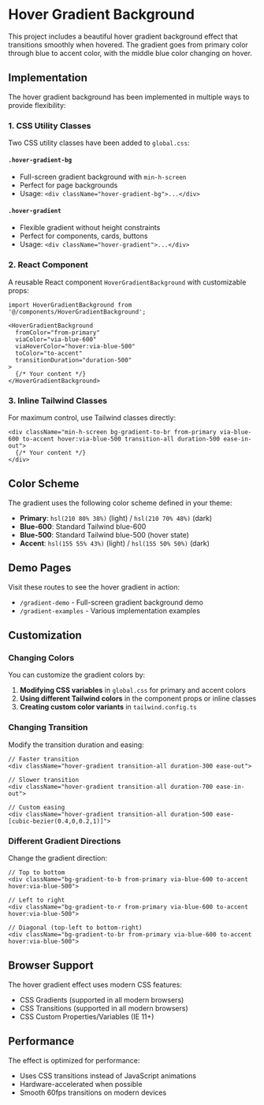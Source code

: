 # Hover Gradient Background

This project includes a beautiful hover gradient background effect that transitions smoothly when hovered. The gradient goes from primary color through blue to accent color, with the middle blue color changing on hover.

## Implementation

The hover gradient background has been implemented in multiple ways to provide flexibility:

### 1. CSS Utility Classes

Two CSS utility classes have been added to `global.css`:

#### `.hover-gradient-bg`
- Full-screen gradient background with `min-h-screen`
- Perfect for page backgrounds
- Usage: `<div className="hover-gradient-bg">...</div>`

#### `.hover-gradient`
- Flexible gradient without height constraints
- Perfect for components, cards, buttons
- Usage: `<div className="hover-gradient">...</div>`

### 2. React Component

A reusable React component `HoverGradientBackground` with customizable props:

```tsx
import HoverGradientBackground from '@/components/HoverGradientBackground';

<HoverGradientBackground
  fromColor="from-primary"
  viaColor="via-blue-600"
  viaHoverColor="hover:via-blue-500"
  toColor="to-accent"
  transitionDuration="duration-500"
>
  {/* Your content */}
</HoverGradientBackground>
```

### 3. Inline Tailwind Classes

For maximum control, use Tailwind classes directly:

```tsx
<div className="min-h-screen bg-gradient-to-br from-primary via-blue-600 to-accent hover:via-blue-500 transition-all duration-500 ease-in-out">
  {/* Your content */}
</div>
```

## Color Scheme

The gradient uses the following color scheme defined in your theme:

- **Primary**: `hsl(210 80% 38%)` (light) / `hsl(210 70% 48%)` (dark)
- **Blue-600**: Standard Tailwind blue-600
- **Blue-500**: Standard Tailwind blue-500 (hover state)
- **Accent**: `hsl(155 55% 43%)` (light) / `hsl(155 50% 50%)` (dark)

## Demo Pages

Visit these routes to see the hover gradient in action:

- `/gradient-demo` - Full-screen gradient background demo
- `/gradient-examples` - Various implementation examples

## Customization

### Changing Colors

You can customize the gradient colors by:

1. **Modifying CSS variables** in `global.css` for primary and accent colors
2. **Using different Tailwind colors** in the component props or inline classes
3. **Creating custom color variants** in `tailwind.config.ts`

### Changing Transition

Modify the transition duration and easing:

```tsx
// Faster transition
<div className="hover-gradient transition-all duration-300 ease-out">

// Slower transition  
<div className="hover-gradient transition-all duration-700 ease-in-out">

// Custom easing
<div className="hover-gradient transition-all duration-500 ease-[cubic-bezier(0.4,0,0.2,1)]">
```

### Different Gradient Directions

Change the gradient direction:

```tsx
// Top to bottom
<div className="bg-gradient-to-b from-primary via-blue-600 to-accent hover:via-blue-500">

// Left to right
<div className="bg-gradient-to-r from-primary via-blue-600 to-accent hover:via-blue-500">

// Diagonal (top-left to bottom-right)
<div className="bg-gradient-to-br from-primary via-blue-600 to-accent hover:via-blue-500">
```

## Browser Support

The hover gradient effect uses modern CSS features:
- CSS Gradients (supported in all modern browsers)
- CSS Transitions (supported in all modern browsers)
- CSS Custom Properties/Variables (IE 11+)

## Performance

The effect is optimized for performance:
- Uses CSS transitions instead of JavaScript animations
- Hardware-accelerated when possible
- Smooth 60fps transitions on modern devices
